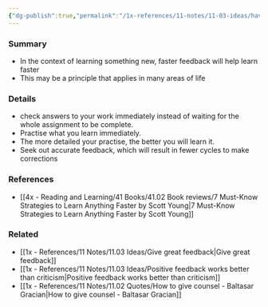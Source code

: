 ```yaml
---
{"dg-publish":true,"permalink":"/1x-references/11-notes/11-03-ideas/have-quicker-feedback-loops/","title":"Have quicker feedback loops","created":"2023-03-13T15:24:17.000+03:00","updated":"2024-02-14T20:18:31.159+03:00"}
---
```



### Summary
- In the context of learning something new, faster feedback will help learn faster
- This may be a principle that applies in many areas of life

### Details
- check answers to your work immediately instead of waiting for the whole assignment to be complete.
- Practise what you learn immediately. 
- The more detailed your practise, the better you will learn it.
- Seek out accurate feedback, which will result in fewer cycles to make corrections

### References
- [[4x - Reading and Learning/41 Books/41.02 Book reviews/7 Must-Know Strategies to Learn Anything Faster by Scott Young\|7 Must-Know Strategies to Learn Anything Faster by Scott Young]]

### Related
- [[1x - References/11 Notes/11.03 Ideas/Give great feedback\|Give great feedback]]
- [[1x - References/11 Notes/11.03 Ideas/Positive feedback works better than criticism\|Positive feedback works better than criticism]]
- [[1x - References/11 Notes/11.02 Quotes/How to give counsel - Baltasar Gracian\|How to give counsel - Baltasar Gracian]]
